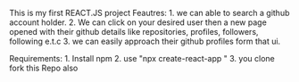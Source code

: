 This is my first REACT.JS project
Feautres:
            1. we can able to search a github account holder.
            2. We can click on your desired user then a new page opened with their github details like repositories, profiles, followers, following e.t.c
            3. we can easily approach their github profiles form that ui.
    
 Requirements:
            1. Install npm 
            2. use "npx create-react-app <name of app>"
            3. you clone fork this Repo also
            
   
          
